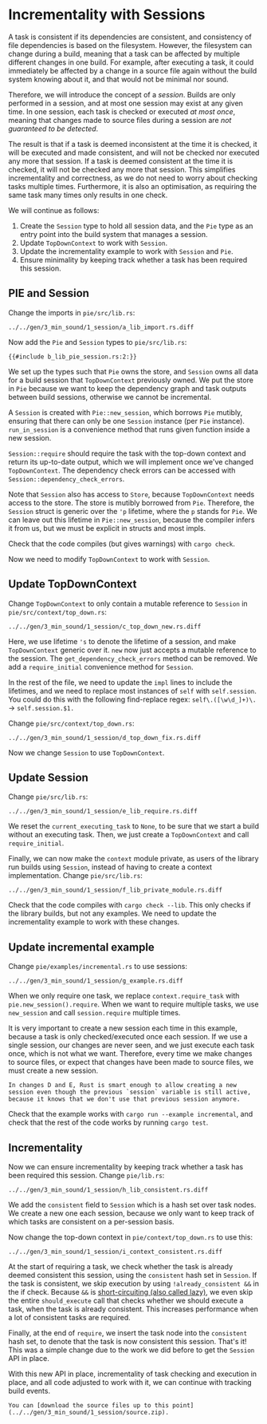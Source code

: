 # Incrementality with Sessions

A task is consistent if its dependencies are consistent, and consistency of file dependencies is based on the filesystem.
However, the filesystem can change during a build, meaning that a task can be affected by multiple different changes in one build.
For example, after executing a task, it could immediately be affected by a change in a source file again without the build system knowing about it, and that would not be minimal nor sound.

Therefore, we will introduce the concept of a *session*.
Builds are only performed in a session, and at most one session may exist at any given time.
In one session, each task is checked or executed *at most once*, meaning that changes made to source files during a session are *not guaranteed to be detected*.

The result is that if a task is deemed inconsistent at the time it is checked, it will be executed and made consistent, and will not be checked nor executed any more that session.
If a task is deemed consistent at the time it is checked, it will not be checked any more that session.
This simplifies incrementality and correctness, as we do not need to worry about checking tasks multiple times.
Furthermore, it is also an optimisation, as requiring the same task many times only results in one check.

We will continue as follows:
1) Create the `Session` type to hold all session data, and the `Pie` type as an entry point into the build system that manages a session.
2) Update `TopDownContext` to work with `Session`.
3) Update the incrementality example to work with `Session` and `Pie`.
4) Ensure minimality by keeping track whether a task has been required this session.

## PIE and Session

Change the imports in `pie/src/lib.rs`: 

```diff2html fromfile linebyline
../../gen/3_min_sound/1_session/a_lib_import.rs.diff
```

Now add the `Pie` and `Session` types to `pie/src/lib.rs`:

```rust,
{{#include b_lib_pie_session.rs:2:}}
```

We set up the types such that `Pie` owns the store, and `Session` owns all data for a build session that `TopDownContext` previously owned.
We put the store in `Pie` because we want to keep the dependency graph and task outputs between build sessions, otherwise we cannot be incremental.

A `Session` is created with `Pie::new_session`, which borrows `Pie` mutibly, ensuring that there can only be one `Session` instance (per `Pie` instance).
`run_in_session` is a convenience method that runs given function inside a new session.

`Session::require` should require the task with the top-down context and return its up-to-date output, which we will implement once we've changed `TopDownContext`.
The dependency check errors can be accessed with `Session::dependency_check_errors`.

Note that `Session` also has access to `Store`, because `TopDownContext` needs access to the store.
The store is mutibly borrowed from `Pie`.
Therefore, the `Session` struct is generic over the `'p` lifetime, where the `p` stands for `Pie`.
We can leave out this lifetime in `Pie::new_session`, because the compiler infers it from us, but we must be explicit in structs and most impls.

Check that the code compiles (but gives warnings) with `cargo check`.

Now we need to modify `TopDownContext` to work with `Session`.

## Update TopDownContext

Change `TopDownContext` to only contain a mutable reference to `Session` in `pie/src/context/top_down.rs`:

```diff2html fromfile
../../gen/3_min_sound/1_session/c_top_down_new.rs.diff
```

Here, we use lifetime `'s` to denote the lifetime of a session, and make `TopDownContext` generic over it.
`new` now just accepts a mutable reference to the session.
The `get_dependency_check_errors` method can be removed.
We add a `require_initial` convenience method for `Session`.

In the rest of the file, we need to update the `impl` lines to include the lifetimes, and we need to replace most instances of `self` with `self.session`.
You could do this with the following find-replace regex: `self\.([\w\d_]+)\.` -> `self.session.$1.`

Change `pie/src/context/top_down.rs`:

```diff2html fromfile
../../gen/3_min_sound/1_session/d_top_down_fix.rs.diff
```

Now we change `Session` to use `TopDownContext`. 

## Update Session

Change `pie/src/lib.rs`:

```diff2html fromfile
../../gen/3_min_sound/1_session/e_lib_require.rs.diff
```

We reset the `current_executing_task` to `None`, to be sure that we start a build without an executing task.
Then, we just create a `TopDownContext` and call `require_initial`.

Finally, we can now make the `context` module private, as users of the library run builds using `Session`, instead of having to create a context implementation.
Change `pie/src/lib.rs`:

```diff2html fromfile
../../gen/3_min_sound/1_session/f_lib_private_module.rs.diff
```

Check that the code compiles with `cargo check --lib`.
This only checks if the library builds, but not any examples.
We need to update the incrementality example to work with these changes.

## Update incremental example

Change `pie/examples/incremental.rs` to use sessions:

```diff2html fromfile
../../gen/3_min_sound/1_session/g_example.rs.diff
```

When we only require one task, we replace `context.require_task` with `pie.new_session().require`.
When we want to require multiple tasks, we use `new_session` and call `session.require` multiple times.

It is very important to create a new session each time in this example, because a task is only checked/executed once each session.
If we use a single session, our changes are never seen, and we just execute each task once, which is not what we want.
Therefore, every time we make changes to source files, or expect that changes have been made to source files, we must create a new session.

```admonish question title="Multiple Sessions?"
In changes D and E, Rust is smart enough to allow creating a new session even though the previous `session` variable is still active, because it knows that we don't use that previous session anymore. 
```

Check that the example works with `cargo run --example incremental`, and check that the rest of the code works by running `cargo test`.

## Incrementality

Now we can ensure incrementality by keeping track whether a task has been required this session.
Change `pie/lib.rs`:

```diff2html fromfile linebyline
../../gen/3_min_sound/1_session/h_lib_consistent.rs.diff
```

We add the `consistent` field to `Session` which is a hash set over task nodes.
We create a new one each session, because we only want to keep track of which tasks are consistent on a per-session basis.

Now change the top-down context in `pie/context/top_down.rs` to use this:

```diff2html fromfile
../../gen/3_min_sound/1_session/i_context_consistent.rs.diff
```

At the start of requiring a task, we check whether the task is already deemed consistent this session, using the `consistent` hash set in `Session`.
If the task is consistent, we skip execution by using `!already_consistent &&` in the if check.
Because `&&` is [short-circuiting (also called lazy)](https://doc.rust-lang.org/reference/expressions/operator-expr.html#lazy-boolean-operators), we even skip the entire `should_execute` call that checks whether we should execute a task, when the task is already consistent.
This increases performance when a lot of consistent tasks are required.

Finally, at the end of `require`, we insert the task node into the `consistent` hash set, to denote that the task is now consistent this session.
That's it! This was a simple change due to the work we did before to get the `Session` API in place.

With this new API in place, incrementality of task checking and execution in place, and all code adjusted to work with it, we can continue with tracking build events.

```admonish example title="Download source code" collapsible=true
You can [download the source files up to this point](../../gen/3_min_sound/1_session/source.zip).
```
